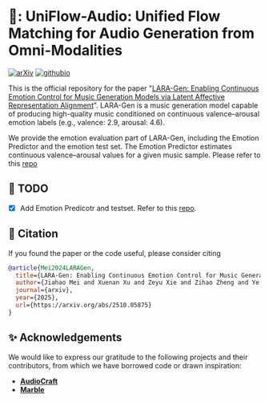 # 🎹: UniFlow-Audio: Unified Flow Matching for Audio Generation from Omni-Modalities

[![arXiv](https://img.shields.io/badge/arXiv-2509.24391-brightgreen.svg?style=flat-square)](https://arxiv.org/abs/2510.05875)  [![githubio](https://img.shields.io/badge/GitHub.io-Audio_Samples-blue?logo=Github&style=flat-square)](https://nieeim.github.io/LARA-Gen/) <!-- [![Hugging Face Spaces](https://img.shields.io/badge/%F0%9F%A4%97%20Hugging%20Face-Spaces-blue)](https://huggingface.co/spaces/haoheliu/audioldm-text-to-audio-generation) -->




This is the official repository for the paper "[LARA-Gen: Enabling Continuous Emotion Control for Music Generation Models via Latent Affective Representation Alignment](https://arxiv.org/abs/2510.05875)". LARA-Gen is a music generation model capable of producing high-quality music conditioned on continuous valence–arousal emotion labels (e.g., valence: 2.9, arousal: 4.6).

We provide the emotion evaluation part of LARA-Gen, including the Emotion Predictor and the emotion test set.
The Emotion Predictor estimates continuous valence–arousal values for a given music sample. 
Please refer to this [repo](https://github.com/NieeiM/LARA_Gen)


## :memo: TODO
- [x] Add Emotion Predicotr and testset. Refer to this [repo](https://github.com/NieeiM/LARA_Gen).


## :book: Citation

If you found the paper or the code useful, please consider citing
```bibtex
@article{Mei2024LARAGen,
  title={LARA-Gen: Enabling Continuous Emotion Control for Music Generation Models via Latent Affective Representation Alignment},
  author={Jiahao Mei and Xuenan Xu and Zeyu Xie and Zihao Zheng and Ye Tao and Yue Ding and Mengyue Wu},
  journal={arxiv},
  year={2025},
  url={https://arxiv.org/abs/2510.05875}
}
```

## :sparkles: Acknowledgements

We would like to express our gratitude to the following projects and their contributors, from which we have borrowed code or drawn inspiration:

- **[AudioCraft](https://github.com/facebookresearch/audiocraft)**
- **[Marble](https://github.com/a43992899/MARBLE)**
